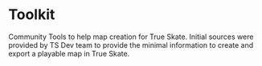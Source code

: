 # Toolkit
Community Tools to help map creation for True Skate.
Initial sources were provided by TS Dev team to provide the minimal information to create and export a playable map in True Skate.
